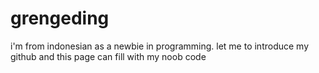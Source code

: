 # grengeding
i'm from indonesian as a newbie in programming. let me to introduce my github and this page can fill with my noob code
